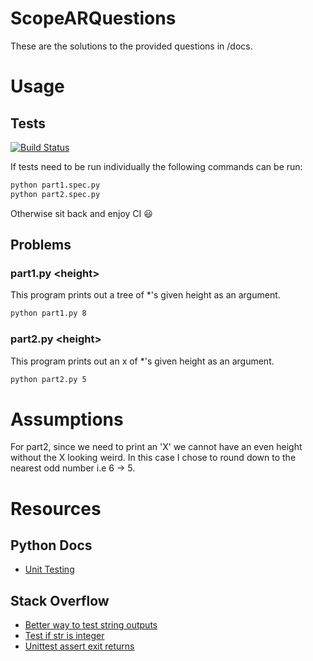 # ScopeARQuestions
These are the solutions to the provided questions in /docs.
# Usage
## Tests
[![Build Status](https://travis-ci.org/dhaberst/ScopeARQuestions.svg?branch=master)](https://travis-ci.org/dhaberst/ScopeARQuestions)

If tests need to be run individually the following commands can be run:
```bash
python part1.spec.py
python part2.spec.py
```
Otherwise sit back and enjoy CI :smiley:
## Problems
### part1.py &lt;height&gt;
This program prints out a tree of *'s given height as an argument.
```bash
python part1.py 8
```
### part2.py &lt;height&gt;
This program prints out an x of *'s given height as an argument.
```bash
python part2.py 5
```
# Assumptions
For part2, since we need to print an 'X' we cannot have an even height without the X looking weird. In this case I chose to round down to the nearest odd number i.e 6 -> 5.
# Resources
## Python Docs
- [Unit Testing](https://docs.python.org/3.6/library/unittest.html)
## Stack Overflow
- [Better way to test string outputs](https://stackoverflow.com/questions/4219717/how-to-assert-output-with-nosetest-unittest-in-python)
- [Test if str is integer](https://stackoverflow.com/questions/4228757/python-test-if-an-argument-is-an-integer)
- [Unittest assert exit returns](https://stackoverflow.com/questions/15672151/is-it-possible-for-a-unit-test-to-assert-that-a-method-calls-sys-exit)
